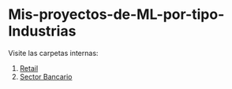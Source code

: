 # Mis-proyectos-de-ML-por-tipo-Industrias  

Visite las carpetas internas:
1. [Retail](https://github.com/luishernand/Mis-proyectos-de-ML-por-tipo-Industrias/tree/main/Retail) 
2. [Sector Bancario](https://github.com/luishernand/Mis-proyectos-de-ML-por-tipo-Industrias/tree/main/Sector%20Bancario-Seguros)  

